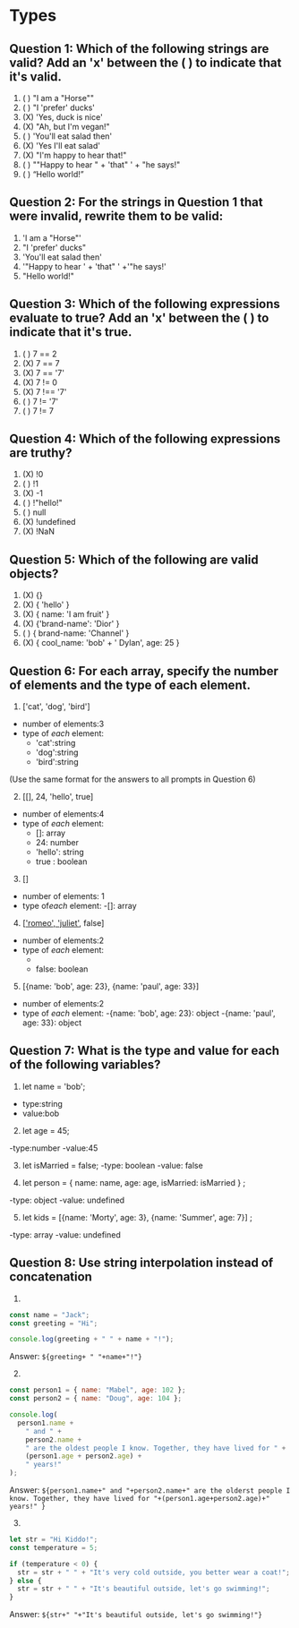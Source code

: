 # Types

## Question 1: Which of the following strings are valid? Add an 'x' between the ( ) to indicate that it's valid.

1. ( ) "I am a "Horse""
2. ( ) "I 'prefer' ducks'
3. (X) 'Yes, duck is nice'
4. (X) "Ah, but I\'m vegan!"
5. ( ) 'You'll eat salad then'
6. (X) 'Yes I\'ll eat salad'
7. (X) "I'm happy to hear that!"
8. ( ) "\"Happy to hear " + 'that" ' + "he says!"
9. ( ) “Hello world!”

## Question 2: For the strings in Question 1 that were invalid, rewrite them to be valid:

1. 'I am a "Horse"'
2. "I 'prefer' ducks"
3. 'You\'ll eat salad then'
4. '\"Happy to hear ' + 'that" ' +'"he says!'
5. "Hello world!"

## Question 3: Which of the following expressions evaluate to true? Add an 'x' between the ( ) to indicate that it's true.

1. ( ) 7 == 2
2. (X) 7 == 7
3. (X) 7 == '7'
4. (X) 7 != 0
5. (X) 7 !== '7'
6. ( ) 7 != '7'
7. ( ) 7 != 7

## Question 4: Which of the following expressions are truthy?

1. (X) !0
2. ( ) !1
3. (X) -1
4. ( ) !"hello!"
5. ( ) null
6. (X) !undefined
7. (X) !NaN

## Question 5: Which of the following are valid objects?

1. (X) {}
2. (X) { 'hello' }
3. (X) { name: 'I am fruit' }
4. (X) {'brand-name': 'Dior' }
5. ( ) { brand-name: 'Channel' }
6. (X) { cool_name: 'bob' + ' Dylan', age: 25 }

## Question 6: For each array, specify the number of elements and the type of each element.

1. ['cat', 'dog', 'bird']

- number of elements:3
- type of _each_ element:
  - 'cat':string
  - 'dog':string
  - 'bird':string

(Use the same format for the answers to all prompts in Question 6)

2. [[], 24, 'hello', true]

- number of elements:4
- type of _each_ element:
  - []: array
  - 24: number
  - 'hello': string
  - true : boolean

3. []

- number of elements: 1
- type of*each* element:
  -[]: array

4. [['romeo', 'juliet'], false]

- number of elements:2
- type of _each_ element:
  - ['romeo', 'juliet']: array
  - false: boolean

5. [{name: 'bob', age: 23}, {name: 'paul', age: 33}]

- number of elements:2
- type of _each_ element:
  -{name: 'bob', age: 23}: object
  -{name: 'paul', age: 33}: object

## Question 7: What is the type and value for each of the following variables?

1. let name = 'bob';

- type:string
- value:bob

2. let age = 45;

-type:number
-value:45

3. let isMarried = false;
   -type: boolean
   -value: false

4. let person = { name: name, age: age, isMarried: isMarried } ;

-type: object
-value: undefined

5. let kids = [{name: 'Morty', age: 3}, {name: 'Summer', age: 7}] ;

-type: array
-value: undefined

## Question 8: Use string interpolation instead of concatenation

1.

```js
const name = "Jack";
const greeting = "Hi";

console.log(greeting + " " + name + "!");
```

Answer: `${greeting+ " "+name+"!"}`

2.

```js
const person1 = { name: "Mabel", age: 102 };
const person2 = { name: "Doug", age: 104 };

console.log(
  person1.name +
    " and " +
    person2.name +
    " are the oldest people I know. Together, they have lived for " +
    (person1.age + person2.age) +
    " years!"
);
```

Answer: `${person1.name+" and "+person2.name+" are the olderst people I know. Together, they have lived for "+(person1.age+person2.age)+" years!" }`

3.

```js
let str = "Hi Kiddo!";
const temperature = 5;

if (temperature < 0) {
  str = str + " " + "It's very cold outside, you better wear a coat!";
} else {
  str = str + " " + "It's beautiful outside, let's go swimming!";
}
```

Answer:
`${str+" "+"It's beautiful outside, let's go swimming!"}`

